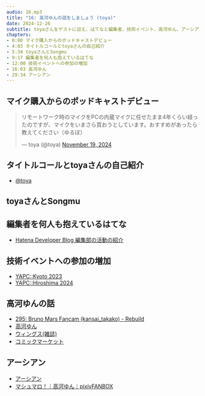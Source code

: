 ```yaml
---
audio: 16.mp3
title: "16: 高河ゆんの話をしましょう (toya)"
date: 2024-12-26
subtitle: toyaさんをゲストに迎え、はてなと編集者、技術イベント、高河ゆん、アーシアンなどについてお話しました。
chapters:
- 0:00 マイク購入からのポッドキャストデビュー
- 4:03 タイトルコールとtoyaさんの自己紹介
- 5:34 toyaさんとSongmu
- 9:17 編集者を何人も抱えているはてな
- 12:00 技術イベントへの参加の増加
- 16:03 高河ゆん
- 29:34 アーシアン
---
```


## マイク購入からのポッドキャストデビュー

<blockquote class="twitter-tweet"><p lang="ja" dir="ltr">リモートワーク時のマイクをPCの内蔵マイクに任せたまま4年くらい経ったのですが、マイクをいまさら買おうとしています。おすすめがあったら教えてください（ゆるぼ）</p>&mdash; toya (@toya) <a href="https://twitter.com/toya/status/1858735895018696936?ref_src=twsrc%5Etfw">November 19, 2024</a></blockquote> <script async src="https://platform.twitter.com/widgets.js" charset="utf-8"></script>

## タイトルコールとtoyaさんの自己紹介
- [@toya](https://x.com/toya)

## toyaさんとSongmu

## 編集者を何人も抱えているはてな
- [Hatena Developer Blog 編集部の活動の紹介](https://developer.hatenastaff.com/entry/2021/12/24/090000)

## 技術イベントへの参加の増加
- [YAPC::Kyoto 2023](https://yapcjapan.org/2023kyoto/)
- [YAPC::Hiroshima 2024](https://yapcjapan.org/2024hiroshima/)

## 高河ゆんの話
- [295: Bruno Mars Fancam (kansai_takako) - Rebuild](https://rebuild.fm/395/)
- [高河ゆん](https://ja.wikipedia.org/wiki/%E9%AB%98%E6%B2%B3%E3%82%86%E3%82%93)
- [ウィングス(雑誌)](https://ja.wikipedia.org/wiki/%E3%82%A6%E3%82%A3%E3%83%B3%E3%82%B0%E3%82%B9_(%E9%9B%91%E8%AA%8C))
- [コミックマーケット](https://www.comiket.co.jp/)

## アーシアン
- [アーシアン](https://ja.wikipedia.org/wiki/%E3%82%A2%E3%83%BC%E3%82%B7%E3%82%A2%E3%83%B3)
- [マシュマロ！｜高河ゆん｜pixivFANBOX](https://kouga-yun.fanbox.cc/posts/7013640)
